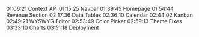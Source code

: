 
01:06:21 Context API
01:15:25 Navbar
01:39:45 Homepage
01:54:44 Revenue Section
02:17:36 Data Tables
02:36:10 Calendar
02:44:02 Kanban
02:49:21 WYSWYG Editor
02:53:49 Color Picker
02:59:13 Theme Fixes
03:33:10 Charts
03:51:18 Deployment
